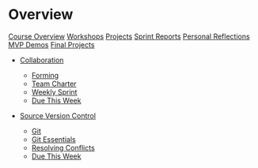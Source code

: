 # Overview

[Course Overview](course-overview.md)
[Workshops](lessons/workshops.md)
[Projects](lessons/projects.md)
[Sprint Reports](lessons/sprint-reports.md)
[Personal Reflections](lessons/personal-reflection.md)
[MVP Demos](lessons/mvp-demos.md)
[Final Projects](lessons/final-projects.md)

<!--
- [Workshops](lessons/workshops.md)

  - [Kickoff](lessons/workshops/kickoff.md)
- [Git](lessons/workshops/git.md)
  - [Branching and Merging](lessons/workshops/branching-and-merging.md)
  - [Code Review](lessons/workshops/code-review.md)
  - [How to Demo a Project](lessons/workshops/demos.md) -->

- [Collaboration](lessons/collaboration.md)

  - [Forming](lessons/collaboration/forming.md)
  - [Team Charter](lessons/collaboration/team-charter.md)
  - [Weekly Sprint](lessons/collaboration/sprint.md)
  - [Due This Week](lessons/collaboration/due-this-week.md)

- [Source Version Control](lessons/source-version-control.md)

  - [Git](lessons/source-version-control/git.md)
  - [Git Essentials](lessons/source-version-control/git-essentials.md)
  - [Resolving Conflicts](lessons/source-version-control/resolving-conflicts.md)
  - [Due This Week](lessons/source-version-control/due-this-week.md)

  <!--
        - [Storming](lessons/collaboration/storming.md)
        - [Norming](lessons/collaboration/norming.md)
        - [Performing](lessons/collaboration/performing.md)
        - [Conflict](lessons/collaboration/conflict.md)
        - [Feedback](lessons/collaboration/feedback.md)
        - [Bonus: Emotional Intelligence](lessons/collaboration/eq.md)

  -->
